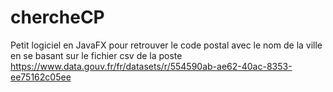 # chercheCP

Petit logiciel en JavaFX pour retrouver le code postal avec le nom de la ville en se basant sur le fichier csv de la poste
https://www.data.gouv.fr/fr/datasets/r/554590ab-ae62-40ac-8353-ee75162c05ee
